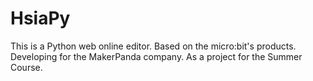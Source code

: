 # HsiaPy
This is a Python web online editor.
Based on the micro:bit's products.
Developing for the MakerPanda company.
As a project for the Summer Course.
